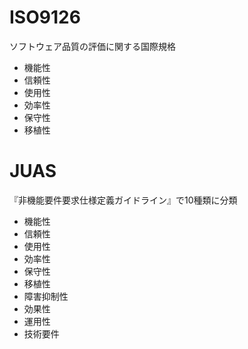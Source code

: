 # ISO9126

ソフトウェア品質の評価に関する国際規格

- 機能性
- 信頼性
- 使用性
- 効率性
- 保守性
- 移植性

# JUAS

『非機能要件要求仕様定義ガイドライン』で10種類に分類

- 機能性
- 信頼性
- 使用性
- 効率性
- 保守性
- 移植性
- 障害抑制性
- 効果性
- 運用性
- 技術要件
